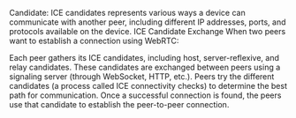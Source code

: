 Candidate: ICE candidates represents various ways a device can communicate with another peer, including different IP addresses, ports, and protocols available on the device.
ICE Candidate Exchange
When two peers want to establish a connection using WebRTC:

Each peer gathers its ICE candidates, including host, server-reflexive, and relay candidates.
These candidates are exchanged between peers using a signaling server (through WebSocket, HTTP, etc.).
Peers try the different candidates (a process called ICE connectivity checks) to determine the best path for communication.
Once a successful connection is found, the peers use that candidate to establish the peer-to-peer connection.
